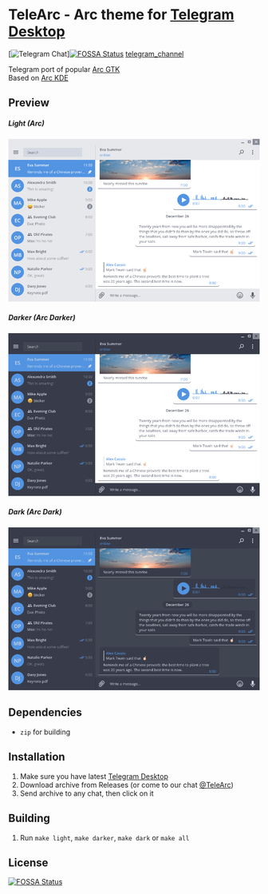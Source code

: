 # TeleArc - Arc theme for [Telegram Desktop][telegram_desktop]
[![Telegram Chat](https://img.shields.io/badge/chat-on%20telegram-0d86d7.svg?style=flat)][![FOSSA Status](https://app.fossa.io/api/projects/git%2Bgithub.com%2FMrYadro%2FTeleArc.svg?type=shield)](https://app.fossa.io/projects/git%2Bgithub.com%2FMrYadro%2FTeleArc?ref=badge_shield)
[telegram_channel]

Telegram port of popular [Arc GTK][arc_gtk]  
Based on [Arc KDE][arc_kde]

## Preview
##### Light (Arc)
<img src="https://raw.githubusercontent.com/MrYadro/TeleArc/master/light_preview.png" alt="Light preview" style="width:903;height:584">

##### Darker (Arc Darker)
<img src="https://raw.githubusercontent.com/MrYadro/TeleArc/master/darker_preview.png" alt="Darker preview" style="width:903;height:584">

##### Dark (Arc Dark)
<img src="https://raw.githubusercontent.com/MrYadro/TeleArc/master/dark_preview.png" alt="Dark preview" style="width:903;height:584">

## Dependencies
- `zip` for building

## Installation
1. Make sure you have latest [Telegram Desktop][telegram_desktop]
2. Download archive from Releases (or come to our chat [@TeleArc][telegram_channel])
3. Send archive to any chat, then click on it

## Building
1. Run `make light`, `make darker`, `make dark` or `make all`

[telegram_desktop]: https://desktop.telegram.org
[arc_gtk]: https://github.com/horst3180/arc-theme
[arc_kde]: https://github.com/PapirusDevelopmentTeam/arc-kde
[telegram_channel]: https://t.me/TeleArc


## License
[![FOSSA Status](https://app.fossa.io/api/projects/git%2Bgithub.com%2FMrYadro%2FTeleArc.svg?type=large)](https://app.fossa.io/projects/git%2Bgithub.com%2FMrYadro%2FTeleArc?ref=badge_large)